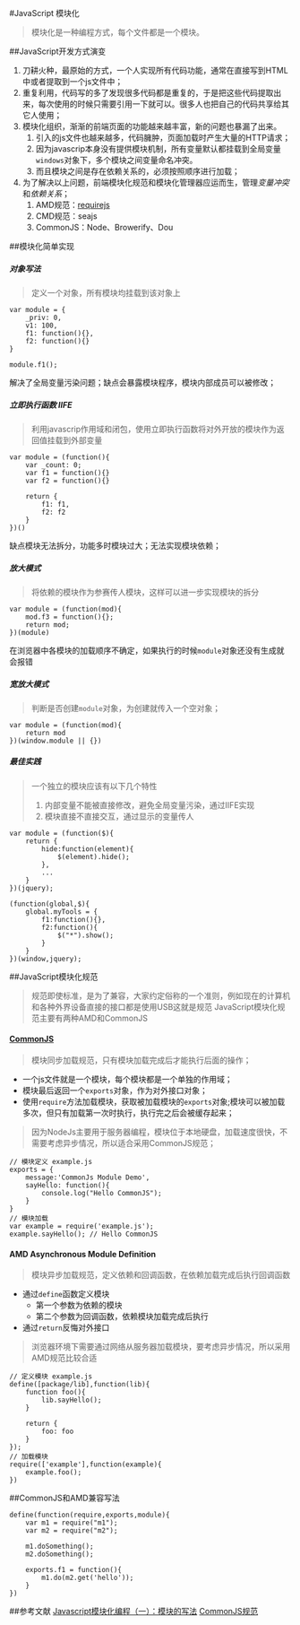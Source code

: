 #JavaScript 模块化
> 模块化是一种编程方式，每个文件都是一个模块。

##JavaScript开发方式演变
1. 刀耕火种，最原始的方式，一个人实现所有代码功能，通常在直接写到HTML中或者提取到一个js文件中；
2. 重复利用，代码写的多了发现很多代码都是重复的，于是把这些代码提取出来，每次使用的时候只需要引用一下就可以。很多人也把自己的代码共享给其它人使用；
3. 模块化组织，渐渐的前端页面的功能越来越丰富，新的问题也暴漏了出来。
	1. 引入的js文件也越来越多，代码臃肿，页面加载时产生大量的HTTP请求；
	2. 因为javascrip本身没有提供模块机制，所有变量默认都挂载到全局变量`windows`对象下，多个模块之间变量命名冲突。
	3. 而且模块之间是存在依赖关系的，必须按照顺序进行加载；
4. 为了解决以上问题，前端模块化规范和模块化管理器应运而生，管理*变量冲突*和*依赖关系*；
	1. AMD规范：[requirejs](http://requirejs.org/)
	2. CMD规范：seajs
	3. CommonJS：Node、Browerify、Dou


##模块化简单实现

##### 对象写法
> 定义一个对象，所有模块均挂载到该对象上
	
	var module = {
		_priv: 0,
		v1: 100,
		f1: function(){},
		f2: function(){}
	}

	module.f1();
解决了全局变量污染问题；缺点会暴露模块程序，模块内部成员可以被修改；

##### 立即执行函数 IIFE
> 利用javascrip作用域和闭包，使用立即执行函数将对外开放的模块作为返回值挂载到外部变量
	
	var module = (function(){
		var _count: 0;
		var f1 = function(){}	
		var f2 = function(){}	

		return {
			f1: f1,
			f2: f2
		}
	})()
缺点模块无法拆分，功能多时模块过大；无法实现模块依赖；

##### 放大模式
> 将依赖的模块作为参赛传人模块，这样可以进一步实现模块的拆分
	
	var module = (function(mod){
		mod.f3 = function(){};
		return mod;
	})(module)

在浏览器中各模块的加载顺序不确定，如果执行的时候`module`对象还没有生成就会报错

##### 宽放大模式
> 判断是否创建`module`对象，为创建就传入一个空对象；
	
	var module = (function(mod){
		return mod
	})(window.module || {})

##### 最佳实践
> 一个独立的模块应该有以下几个特性
> 1. 内部变量不能被直接修改，避免全局变量污染，通过IIFE实现
> 2. 模块直接不直接交互，通过显示的变量传人
	
	var module = (function($){
		return {
			hide:function(element){
				$(element).hide();
			},
			...
		}
	})(jquery);

	(function(global,$){
		global.myTools = {
			f1:function(){},
			f2:function(){
				$("*").show();
			}
		}
	})(window,jquery);

##JavaScript模块化规范
> 规范即使标准，是为了兼容，大家约定俗称的一个准则，例如现在的计算机和各种外界设备直接的接口都是使用USB这就是规范
> JavaScript模块化规范主要有两种AMD和CommonJS

#### [CommonJS](http://www.commonjs.org/)
> 模块同步加载规范，只有模块加载完成后才能执行后面的操作；

+ 一个js文件就是一个模块，每个模块都是一个单独的作用域；
+ 模块最后返回一个`exports`对象，作为对外接口对象；
+ 使用`require`方法加载模块，获取被加载模块的`exports`对象;模块可以被加载多次，但只有加载第一次时执行，执行完之后会被缓存起来；


> 因为NodeJs主要用于服务器编程，模块位于本地硬盘，加载速度很快，不需要考虑异步情况，所以适合采用CommonJS规范；

	// 模块定义 example.js
	exports = {
		message:'CommonJs Module Demo',
		sayHello: function(){
			console.log("Hello CommonJS");
		}
	}
	// 模块加载
	var example = require('example.js');
	example.sayHello(); // Hello CommonJS

#### AMD Asynchronous Module Definition
> 模块异步加载规范，定义依赖和回调函数，在依赖加载完成后执行回调函数

+ 通过`define`函数定义模块
	* 第一个参数为依赖的模块
	* 第二个参数为回调函数，依赖模块加载完成后执行
+ 通过`return`反悔对外接口

> 浏览器环境下需要通过网络从服务器加载模块，要考虑异步情况，所以采用AMD规范比较合适

	// 定义模块 example.js
	define([package/lib],function(lib){
		function foo(){
			lib.sayHello();
		}

		return {
			foo: foo
		}
	});
	// 加载模块
	require(['example'],function(example){
		example.foo();
	})

##CommonJS和AMD兼容写法

	define(function(require,exports,module){
		var m1 = require("m1");
		var m2 = require("m2");

		m1.doSomething();
		m2.doSomething();

		exports.f1 = function(){
			m1.do(m2.get('hello'));
		}
	})

##参考文献
[Javascript模块化编程（一）：模块的写法](http://www.ruanyifeng.com/blog/2012/10/javascript_module.html)
[CommonJS规范](http://javascript.ruanyifeng.com/nodejs/module.html)
